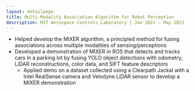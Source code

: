 ```yaml
---
layout: detailpage
title: Multi-Modality Association Algorithm for Robot Perception
description: MIT Aerospace Controls Laboratory | Jan 2021 — May 2021
---
```


* Helped develop the MIXER algorithm, a principled method for fusing associations across multiple modalities of sensing/perceptions
* Developed a demonstration of MIXER in ROS that detects and tracks cars in a parking lot by fusing YOLO object detections with odometry, LiDAR reconstructions, color data, and SIFT feature descriptors
  * Applied demo on a dataset collected using a Clearpath Jackal with a Intel RealSense camera and Velodyne LiDAR sensor to develop a MIXER demonstration